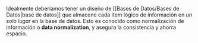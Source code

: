 Idealmente deberíamos tener un diseño de [[Bases de Datos/Bases de Datos|base de datos]] que almacene cada item lógico de información en *un solo lugar* en la base de datos. Esto es conocido como normalización de información o **data normalization**, y asegura la consistencia y ahorra espacio.

